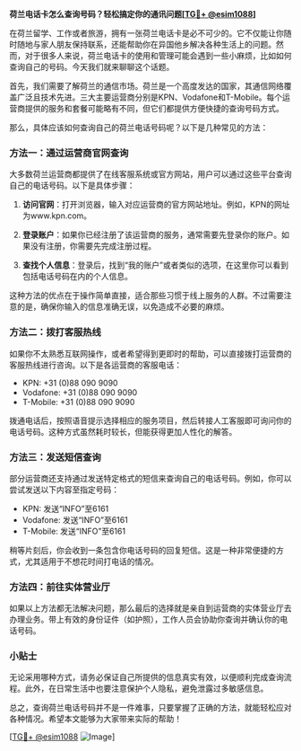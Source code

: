**荷兰电话卡怎么查询号码？轻松搞定你的通讯问题[[TG💪+ @esim1088](https://t.me/s/esim1088)]**

在荷兰留学、工作或者旅游，拥有一张荷兰电话卡是必不可少的。它不仅能让你随时随地与家人朋友保持联系，还能帮助你在异国他乡解决各种生活上的问题。然而，对于很多人来说，荷兰电话卡的使用和管理可能会遇到一些小麻烦，比如如何查询自己的号码。今天我们就来聊聊这个话题。

首先，我们需要了解荷兰的通信市场。荷兰是一个高度发达的国家，其通信网络覆盖广泛且技术先进。三大主要运营商分别是KPN、Vodafone和T-Mobile。每个运营商提供的服务和套餐可能略有不同，但它们都提供方便快捷的查询号码方式。

那么，具体应该如何查询自己的荷兰电话号码呢？以下是几种常见的方法：

### 方法一：通过运营商官网查询

大多数荷兰运营商都提供了在线客服系统或官方网站，用户可以通过这些平台查询自己的电话号码。以下是具体步骤：

1. **访问官网**：打开浏览器，输入对应运营商的官方网站地址。例如，KPN的网址为www.kpn.com。
   
2. **登录账户**：如果你已经注册了该运营商的服务，通常需要先登录你的账户。如果没有注册，你需要先完成注册过程。

3. **查找个人信息**：登录后，找到“我的账户”或者类似的选项，在这里你可以看到包括电话号码在内的个人信息。

这种方法的优点在于操作简单直接，适合那些习惯于线上服务的人群。不过需要注意的是，确保你输入的信息准确无误，以免造成不必要的麻烦。

### 方法二：拨打客服热线

如果你不太熟悉互联网操作，或者希望得到更即时的帮助，可以直接拨打运营商的客服热线进行咨询。以下是各运营商的客服电话：

- KPN: +31 (0)88 090 9090
- Vodafone: +31 (0)88 090 9090
- T-Mobile: +31 (0)88 090 9090

拨通电话后，按照语音提示选择相应的服务项目，然后转接人工客服即可询问你的电话号码。这种方式虽然耗时较长，但能获得更加人性化的解答。

### 方法三：发送短信查询

部分运营商还支持通过发送特定格式的短信来查询自己的电话号码。例如，你可以尝试发送以下内容至指定号码：

- KPN: 发送“INFO”至6161
- Vodafone: 发送“INFO”至6161
- T-Mobile: 发送“INFO”至6161

稍等片刻后，你会收到一条包含你电话号码的回复短信。这是一种非常便捷的方式，尤其适用于不想花时间打电话的情况。

### 方法四：前往实体营业厅

如果以上方法都无法解决问题，那么最后的选择就是亲自到运营商的实体营业厅去办理业务。带上有效的身份证件（如护照），工作人员会协助你查询并确认你的电话号码。

### 小贴士

无论采用哪种方式，请务必保证自己所提供的信息真实有效，以便顺利完成查询流程。此外，在日常生活中也要注意保护个人隐私，避免泄露过多敏感信息。

总之，查询荷兰电话号码并不是一件难事，只要掌握了正确的方法，就能轻松应对各种情况。希望本文能够为大家带来实际的帮助！

[[TG💪+ @esim1088](https://t.me/s/esim1088) ![Image](https://i.postimg.cc/4NQfJmqS/Snipaste-2025-05-13-00-14-12.png)]